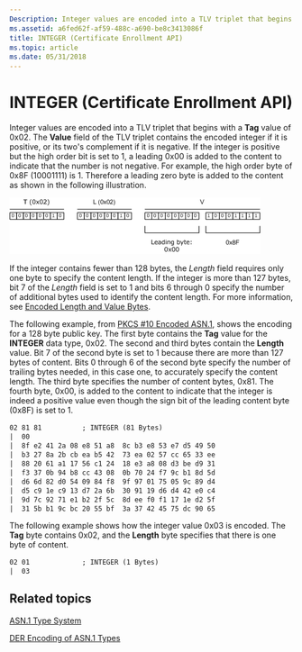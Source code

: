 ```yaml
---
Description: Integer values are encoded into a TLV triplet that begins with a Tag value of 0x02.
ms.assetid: a6fed62f-af59-488c-a690-be8c3413086f
title: INTEGER (Certificate Enrollment API)
ms.topic: article
ms.date: 05/31/2018
---
```


# INTEGER (Certificate Enrollment API)

Integer values are encoded into a TLV triplet that begins with a **Tag** value of 0x02. The **Value** field of the TLV triplet contains the encoded integer if it is positive, or its two's complement if it is negative. If the integer is positive but the high order bit is set to 1, a leading 0x00 is added to the content to indicate that the number is not negative. For example, the high order byte of 0x8F (10001111) is 1. Therefore a leading zero byte is added to the content as shown in the following illustration.

![der encoding of boolean data type](images/der-tlv-integer.png)

If the integer contains fewer than 128 bytes, the *Length* field requires only one byte to specify the content length. If the integer is more than 127 bytes, bit 7 of the *Length* field is set to 1 and bits 6 through 0 specify the number of additional bytes used to identify the content length. For more information, see [Encoded Length and Value Bytes](about-encoded-length-and-value-bytes.md).

The following example, from [PKCS \#10 Encoded ASN.1](pkcs--10-encoded-asn-1.md), shows the encoding for a 128 byte public key. The first byte contains the **Tag** value for the **INTEGER** data type, 0x02. The second and third bytes contain the **Length** value. Bit 7 of the second byte is set to 1 because there are more than 127 bytes of content. Bits 0 through 6 of the second byte specify the number of trailing bytes needed, in this case one, to accurately specify the content length. The third byte specifies the number of content bytes, 0x81. The fourth byte, 0x00, is added to the content to indicate that the integer is indeed a positive value even though the sign bit of the leading content byte (0x8F) is set to 1.

``` syntax
02 81 81          ; INTEGER (81 Bytes)
|  00
|  8f e2 41 2a 08 e8 51 a8  8c b3 e8 53 e7 d5 49 50
|  b3 27 8a 2b cb ea b5 42  73 ea 02 57 cc 65 33 ee
|  88 20 61 a1 17 56 c1 24  18 e3 a8 08 d3 be d9 31
|  f3 37 0b 94 b8 cc 43 08  0b 70 24 f7 9c b1 8d 5d
|  d6 6d 82 d0 54 09 84 f8  9f 97 01 75 05 9c 89 d4
|  d5 c9 1e c9 13 d7 2a 6b  30 91 19 d6 d4 42 e0 c4
|  9d 7c 92 71 e1 b2 2f 5c  8d ee f0 f1 17 1e d2 5f
|  31 5b b1 9c bc 20 55 bf  3a 37 42 45 75 dc 90 65
```

The following example shows how the integer value 0x03 is encoded. The **Tag** byte contains 0x02, and the **Length** byte specifies that there is one byte of content.

``` syntax
02 01             ; INTEGER (1 Bytes)
|  03
```

## Related topics

<dl> <dt>

[ASN.1 Type System](about-asn-1-type-system.md)
</dt> <dt>

[DER Encoding of ASN.1 Types](about-der-encoding-of-asn-1-types.md)
</dt> </dl>

 

 



